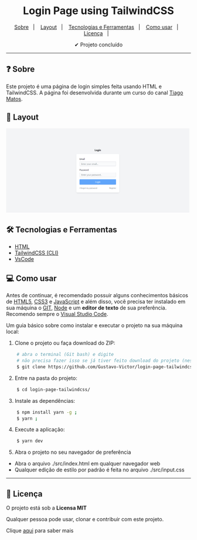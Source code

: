 
<h1 align='center'>Login Page using TailwindCSS</h1>

<p align="center">
  <a href="#-sobre">Sobre</a>&nbsp;&nbsp;&nbsp;|&nbsp;&nbsp;&nbsp;
  <a href="#-layout">Layout</a>&nbsp;&nbsp;&nbsp;|&nbsp;&nbsp;&nbsp;
  <a href="#-tecnologias-e-ferramentas">Tecnologias e Ferramentas</a>&nbsp;&nbsp;&nbsp;|&nbsp;&nbsp;&nbsp;
  <a href="#-como-usar">Como usar</a>&nbsp;&nbsp;&nbsp;|&nbsp;&nbsp;&nbsp;
  <a href="#-licença">Licença</a>&nbsp;&nbsp;&nbsp;|&nbsp;&nbsp;&nbsp;
</p>

<p align="center">
    ✔ Projeto concluído
</p>

<hr/>


## ❓ Sobre

Este projeto é uma página de login simples feita usando HTML e TailwindCSS. 
A página foi desenvolvida durante um curso do canal [Tiago Matos](https://www.youtube.com/watch?v=1eLaBow7Zbo&list=PLcoYAcR89n-r1m-tMfV4qndrRWpT_rb9u). 


## 🎨 Layout

<img width="500" src="./src/assets/images/login-page-layout.png" alt="Desktop" title="Desktop">


## 🛠 Tecnologias e Ferramentas

- [HTML](https://developer.mozilla.org/pt-BR/docs/Web/HTML)
- [TailwindCSS (CLI)](https://tailwindcss.com/docs/installation)
- [VsCode](https://code.visualstudio.com/)


## 💻 Como usar

Antes de continuar, é recomendado possuir alguns conhecimentos básicos de [HTML5](https://developer.mozilla.org/pt-BR/docs/Web/HTML), [CSS3](https://developer.mozilla.org/pt-BR/docs/Web/HTML) e [JavaScript](https://www.javascript.com/) e
além disso, você precisa ter instalado em sua máquina o [GIT](https://git-scm.com/), [Node](https://nodejs.org/en) e um **editor de texto** de sua preferência. Recomendo sempre o [Visual Studio Code](https://code.visualstudio.com/). 

Um guia básico sobre como instalar e executar o projeto na sua máquina local: 

1. Clone o projeto ou faça download do ZIP: 

```bash
    # abra o terminal (Git bash) e digite 
    # não precisa fazer isso se já tiver feito download do projeto (nesse caso, só extraia a pasta e entre nela)
    $ git clone https://github.com/Gustavo-Victor/login-page-tailwindcss.git
```

2. Entre na pasta do projeto:

```bash
    $ cd login-page-tailwindcss/
```

3. Instale as dependências:

```bash
    $ npm install yarn -g ;  
    $ yarn ; 
```

4. Execute a aplicação:

```bash
    $ yarn dev
```

5. Abra o projeto no seu navegador de preferência

- Abra o arquivo ./src/index.html em qualquer navegador web
- Qualquer edição de estilo por padrão é feita no arquivo ./src/input.css

<hr/>


## 📝 Licença 

O projeto está sob a **Licensa MIT** 

Qualquer pessoa pode usar, clonar e contribuir com este projeto. 

Clique [aqui](./LICENSE) para saber mais  


